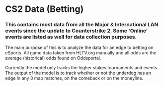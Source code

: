 # CS2 Data (Betting)

### This contains most data from all the Major & International LAN events since the update to Counterstrike 2. Some 'Online' events are listed as well for data collection purposes.

The main purpose of this is to analyze the data for an edge to betting on eSports. 
All game data taken from HLTV.org manually and all odds are the average (historical) odds found on Oddsportal.

Currently the model only tracks the higher stakes tournaments and events. 
The output of the model is to track whether or not the underdog has an edge in any 3 map matches, on the comeback or on the moneyline.
